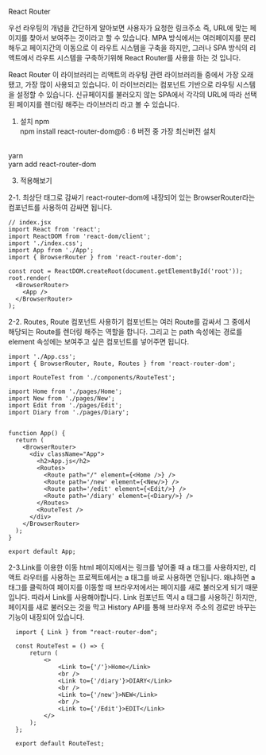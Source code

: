 
React Router

우선 라우팅의 개념을 간단하게 알아보면 사용자가 요청한 링크주소
즉, URL에 맞는 페이지를 찾아서 보여주는 것이라고 할 수 있습니다.
MPA 방식에서는 여러페이지를 분리해두고 페이지간의 이동으로 이 라우트 시스템을 구축을 하지만,
그러나 SPA 방식의 리액트에서 라우트 시스템을 구축하기위해 React Router를 사용을 하는 것 입니다.

React Router 이 라이브러리는 리액트의 라우팅 관련 라이브러리들 중에서 가장 오래됐고, 가장 많이 사용되고 있습니다.
이 라이브러리는 컴포넌트 기반으로 라우팅 시스템을 설정할 수 있습니다.
신규페이지를 불러오지 않는 SPA에서 각각의 URL에 따라 선택된 페이지를 렌더링 해주는 라이브러리 라고 볼 수 있습니다.

1. 설치
npm
      <br /> npm install react-router-dom@6 : 6 버전 중 가장 최신버전 설치
<br />
yarn
<br />
      yarn add react-router-dom <br />

3. 적용해보기

2-1. 최상단 <BrowserRouter>태그로 감싸기
react-router-dom에 내장되어 있는 BrowserRouter라는 컴포넌트를 사용하여 감싸면 됩니다.

    // index.jsx
    import React from 'react';
    import ReactDOM from 'react-dom/client';
    import './index.css';
    import App from './App';
    import { BrowserRouter } from 'react-router-dom';
    
    const root = ReactDOM.createRoot(document.getElementById('root'));
    root.render(
      <BrowserRouter>
        <App />
      </BrowserRouter>
    );

2-2. Routes, Route 컴포넌트 사용하기
<Routes>컴포넌트는 여러 Route를 감싸서 그 중에서 해당되는 Route를 렌더링 해주는 역할을 합니다.
그리고 <Route>는 path 속성에는 경로를 element 속성에는 보여주고 싶은 컴포넌트를 넣어주면 됩니다.

    import './App.css';
    import { BrowserRouter, Route, Routes } from 'react-router-dom';
    
    import RouteTest from './components/RouteTest';
    
    import Home from './pages/Home';
    import New from './pages/New';
    import Edit from './pages/Edit';
    import Diary from './pages/Diary';
    
    
    function App() {
      return (
        <BrowserRouter>
          <div className="App">
            <h2>App.js</h2>
            <Routes>
              <Route path="/" element={<Home />} />
              <Route path='/new' element={<New/>} />
              <Route path='/edit' element={<Edit/>} />
              <Route path='/diary' element={<Diary/>} />
            </Routes>
            <RouteTest />
          </div>
        </BrowserRouter>
      );
    }
    
    export default App;

2-3.Link를 이용한 이동
html 페이지에서는 링크를 넣어줄 때 a 태그를 사용하지만,
리액트 라우터를 사용하는 프로젝트에서는 a 태그를 바로 사용하면 안됩니다.
왜냐하면 a 태그를 클릭하여 페이지를 이동할 때 브라우저에서는 페이지를 새로 불러오게 되기 때문입니다.
따라서 Link를 사용해야합니다.
Link 컴포넌트 역시 a 태그를 사용하긴 하지만, 페이지를 새로 불러오는 것을 막고
History API를 통해 브라우저 주소의 경로만 바꾸는 기능이 내장되어 있습니다.

      import { Link } from "react-router-dom";

      const RouteTest = () => {
          return (
              <>
                  <Link to={'/'}>Home</Link>
                  <br />
                  <Link to={'/diary'}>DIARY</Link>
                  <br />
                  <Link to={'/new'}>NEW</Link>
                  <br />
                  <Link to={'/Edit'}>EDIT</Link>
              </>
          );
      };
      
      export default RouteTest;

